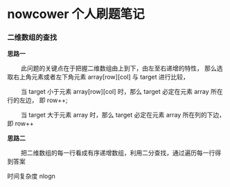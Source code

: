 # nowcower 个人刷题笔记

### 二维数组的查找

**思路一**

&nbsp;&nbsp;&nbsp;&nbsp;&nbsp;&nbsp;&nbsp;&nbsp;此问题的关键点在于把握二维数组由上到下，由左至右递增的特性，
那么选取右上角元素或者左下角元素 array[row][col] 与 target 进行比较，

&nbsp;&nbsp;&nbsp;&nbsp;&nbsp;&nbsp;&nbsp;&nbsp;当 target 小于元素 array[row][col] 时，那么 target 必定在元素 array 所在行的左边，
即 row++;

&nbsp;&nbsp;&nbsp;&nbsp;&nbsp;&nbsp;&nbsp;&nbsp;当 target 大于元素 array 时，那么 target 必定在元素 array 所在列的下边，
即 row++

**思路二**

&nbsp;&nbsp;&nbsp;&nbsp;&nbsp;&nbsp;&nbsp;&nbsp;把二维数组的每一行看成有序递增数组，利用二分查找，通过遍历每一行得到答案

时间复杂度 nlogn
